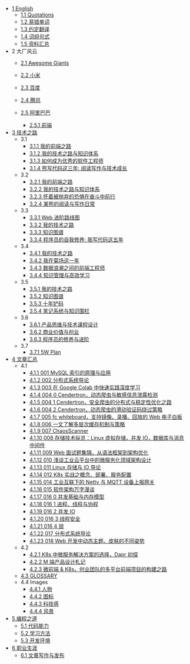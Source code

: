   - [1 English](/English/README.md)
    - [1.1 Quotations](/English/Quotations.md)
    - [1.2 易错单词](/English/易错单词.md)
    - [1.3 约定翻译](/English/约定翻译.md)
    - [1.4 词组句式](/English/词组句式.md)
    - [1.5 资料汇总](/English/资料汇总.md)
  - 2 大厂风云
    - [2.1 Awesome Giants](/大厂风云/Awesome-Giants.md)
    - [2.2 小米](/大厂风云/小米/README.md)
      
    - [2.3 百度](/大厂风云/百度/README.md)
      
    - [2.4 腾讯](/大厂风云/腾讯/README.md)
      
    - [2.5 阿里巴巴](/大厂风云/阿里巴巴/README.md)
      - [2.5.1 前端](/大厂风云/阿里巴巴/前端.md)
  - [3 技术之路](/技术之路/README.md)
    - 3.1 
      - [3.1.1 我的前端之路](/技术之路/2015/2015-我的前端之路.md)
      - [3.1.2 我的技术之路与知识体系](/技术之路/2015/2015-我的技术之路与知识体系.md)
      - [3.1.3 如何成为优秀的软件工程师](/技术之路/2015/如何成为优秀的软件工程师.md)
      - [3.1.4 熊写代码这三年: 阅读写作与技术成长](/技术之路/2015/熊写代码这三年:%20阅读写作与技术成长.md)
    - 3.2 
      - [3.2.1 我的前端之路](/技术之路/2016/2016-我的前端之路.md)
      - [3.2.2 我的技术之路与知识体系](/技术之路/2016/2016-我的技术之路与知识体系.md)
      - [3.2.3 怀着被抛弃的恐惧在奋斗中前行](/技术之路/2016/怀着被抛弃的恐惧在奋斗中前行.md)
      - [3.2.4 某熊的阅读与写作日常](/技术之路/2016/某熊的阅读与写作日常.md)
    - 3.3 
      - [3.3.1 Web 进阶路线图](/技术之路/2017/2017-Web%20进阶路线图.md)
      - [3.3.2 我的技术之路](/技术之路/2017/2017-我的技术之路.md)
      - [3.3.3 知识图谱](/技术之路/2017/2017-知识图谱.md)
      - [3.3.4 程序员的自我修养: 我写代码这五年](/技术之路/2017/程序员的自我修养:%20我写代码这五年.md)
    - 3.4 
      - [3.4.1 我的技术之路](/技术之路/2018/2018-我的技术之路.md)
      - [3.4.2 我在菊场这一年](/技术之路/2018/我在菊场这一年.md)
      - [3.4.3 数据浪潮之间的前端工程师](/技术之路/2018/数据浪潮之间的前端工程师.md)
      - [3.4.4 知识管理与高效学习](/技术之路/2018/知识管理与高效学习.md)
    - 3.5 
      - [3.5.1 我的技术之路](/技术之路/2019/2019-我的技术之路.md)
      - [3.5.2 知识图谱](/技术之路/2019/2019-知识图谱.md)
      - [3.5.3 十年铲码](/技术之路/2019/十年铲码.md)
      - [3.5.4 笔记系统与知识围栏](/技术之路/2019/笔记系统与知识围栏.md)
    - 3.6 
      - [3.6.1 产品思维与技术课程设计](/技术之路/2020/产品思维与技术课程设计.md)
      - [3.6.2 商业价值与创业](/技术之路/2020/商业价值与创业.md)
      - [3.6.3 程序员的修养与进阶](/技术之路/2020/程序员的修养与进阶.md)
    - 3.7 
      - [3.7.1 5W Plan](/技术之路/2021/5W%20Plan.md)
  - [4 文章汇总](/文章汇总/README.md)
    - 4.1 
      - [4.1.1 001 MySQL 索引的原理与应用](/文章汇总/2019/2019-001-MySQL%20索引的原理与应用.md)
      - [4.1.2 002 分布式系统导论](/文章汇总/2019/2019-002-分布式系统导论.md)
      - [4.1.3 003 在 Google Colab 中快速实践深度学习](/文章汇总/2019/2019-003-在%20Google%20Colab%20中快速实践深度学习.md)
      - [4.1.4 004 0 Cendertron，动态爬虫与敏感信息泄露检测](/文章汇总/2019/2019-004-0-Cendertron，动态爬虫与敏感信息泄露检测.md)
      - [4.1.5 004 1 Cendertron，安全爬虫的分布式与稳定性优化之路](/文章汇总/2019/2019-004-1-Cendertron，安全爬虫的分布式与稳定性优化之路.md)
      - [4.1.6 004 2 Cendertron，动态爬虫的滑动验证码绕过策略](/文章汇总/2019/2019-004-2-Cendertron，动态爬虫的滑动验证码绕过策略.md)
      - [4.1.7 005 fc whiteboard，支持镜像、录播、回放的 Web 电子白板](/文章汇总/2019/2019-005-fc-whiteboard，支持镜像、录播、回放的%20Web%20电子白板.md)
      - [4.1.8 006 一文了解多层次缓存机制与策略](/文章汇总/2019/2019-006-一文了解多层次缓存机制与策略.md)
      - [4.1.9 007 ChaosScanner](/文章汇总/2019/2019-007-ChaosScanner.md)
      - [4.1.10 008 存储技术纵览：Linux 虚拟存储，并发 IO，数据库与消息中间件](/文章汇总/2019/2019-008-存储技术纵览：Linux%20虚拟存储，并发%20IO，数据库与消息中间件.md)
      - [4.1.11 009 Web 面试题集锦，从语法框架到架构优化](/文章汇总/2019/2019-009-Web%20面试题集锦，从语法框架到架构优化.md)
      - [4.1.12 010 浅谈工业云平台中的微服务化领域架构设计](/文章汇总/2019/2019-010-浅谈工业云平台中的微服务化领域架构设计.md)
      - [4.1.13 011 Linux 存储与 IO 导论](/文章汇总/2019/2019-011-Linux%20存储与%20IO%20导论.md)
      - [4.1.14 012 K8s 实战之概念、部署、服务配置](/文章汇总/2019/2019-012-K8s%20实战之概念、部署、服务配置.md)
      - [4.1.15 014 工业互联下的 Netty 与 MQTT 设备上报网关](/文章汇总/2019/2019-014-工业互联下的%20Netty%20与%20MQTT%20设备上报网关.md)
      - [4.1.16 015 软件架构万字漫谈](/文章汇总/2019/2019-015-软件架构万字漫谈.md)
      - [4.1.17 016 0 并发基础与内存模型](/文章汇总/2019/2019-016-0-并发基础与内存模型.md)
      - [4.1.18 016 1 进程、线程与协程](/文章汇总/2019/2019-016-1-进程、线程与协程.md)
      - [4.1.19 016 2 并发 IO](/文章汇总/2019/2019-016-2-并发%20IO.md)
      - [4.1.20 016 3 线程安全](/文章汇总/2019/2019-016-3-线程安全.md)
      - [4.1.21 016 4 锁](/文章汇总/2019/2019-016-4-锁.md)
      - [4.1.22 017 分布式系统导论](/文章汇总/2019/2019-017-分布式系统导论.md)
      - [4.1.23 018 Web 开发中动态主题、皮肤的不同姿势](/文章汇总/2019/2019-018-Web%20开发中动态主题、皮肤的不同姿势.md)
    - 4.2 
      - [4.2.1 K8s 中微服务解决方案的选择，Dapr 初探](/文章汇总/2020/K8s%20中微服务解决方案的选择，Dapr%20初探.md)
      - [4.2.2 M 端产品设计札记](/文章汇总/2020/M%20端产品设计札记.md)
      - [4.2.3 微前端 & K8s，创业团队的多平台前端项目的构建之路](/文章汇总/2020/微前端%20&%20K8s，创业团队的多平台前端项目的构建之路.md)
    - [4.3 GLOSSARY](/文章汇总/GLOSSARY.md)
    - 4.4 Images
      - [4.4.1 人物](/文章汇总/Images/人物.md)
      - [4.4.2 图标](/文章汇总/Images/图标.md)
      - [4.4.3 科技感](/文章汇总/Images/科技感.md)
      - [4.4.4 风景](/文章汇总/Images/风景.md)
  - [5 编程之道](/编程之道/README.md)
    - [5.1 代码能力](/编程之道/代码能力.md)
    - [5.2 学习方法](/编程之道/学习方法.md)
    - [5.3 开发环境](/编程之道/开发环境.md)
  - [6 职业生涯](/职业生涯/README.md)
    - [6.1 文章写作与发布](/职业生涯/文章写作与发布.md)